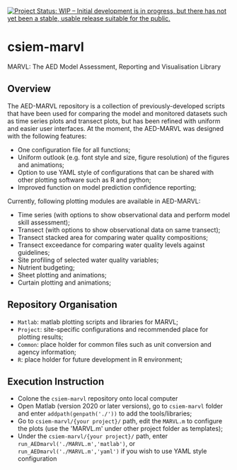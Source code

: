[![Project Status: WIP – Initial development is in progress, but there has not yet been a stable, usable release suitable for the public.](https://www.repostatus.org/badges/latest/wip.svg)](https://www.repostatus.org/#wip)

# csiem-marvl
MARVL: The AED Model Assessment, Reporting and Visualisation Library

## Overview
The AED-MARVL repository is a collection of previously-developed scripts that have been used for comparing the model and monitored datasets such as time series plots and transect plots, but has been refined with uniform and easier user interfaces. At the moment, the AED-MARVL was designed with the following features:
- One configuration file for all functions;
- Uniform outlook (e.g. font style and size, figure resolution) of the figures and animations;
- Option to use YAML style of configurations that can be shared with other plotting software such as R and python;
- Improved function on model prediction confidence reporting;

Currently, following plotting modules are available in AED-MARVL: 
- Time series (with options to show observational data and perform model skill assessment);
- Transect (with options to show observational data on same transect);
- Transect stacked area for comparing water quality compositions;
- Transect exceedance for comparing water quality levels against guidelines;
- Site profiling of selected water quality variables;
- Nutrient budgeting;
- Sheet plotting and animations;
- Curtain plotting and animations;

## Repository Organisation
- `Matlab`: matlab plotting scripts and libraries for MARVL;
- `Project`: site-specific configurations and recommended place for plotting results;
- `Common`: place holder for common files such as unit conversion and agency information;
- `R`: place holder for future development in R environment;

## Execution Instruction
- Colone the `csiem-marvl` repository onto local computer
- Open Matlab (version 2020 or later versions), go to `csiem-marvl` folder and enter `addpath(genpath('./'))` to add the tools/libraries;
- Go to `csiem-marvl/{your project}/` path, edit the `MARVL.m` to configure the plots (use the 'MARVL.m' under other project folder as templates);
- Under the `csiem-marvl/{your project}/` path, enter `run_AEDmarvl('./MARVL.m','matlab')`, or `run_AEDmarvl('./MARVL.m','yaml')` if you wish to use YAML style configuration


 